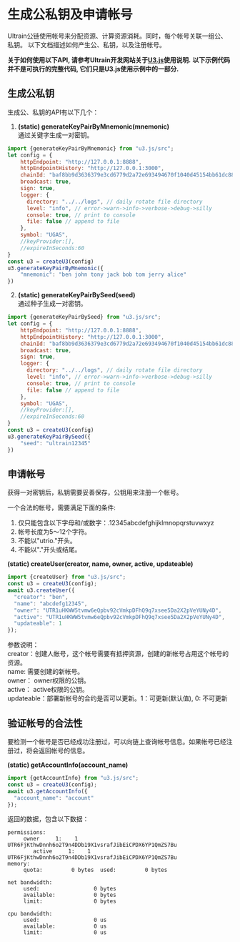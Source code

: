 # 生成公私钥及申请帐号
Ultrain公链使用帐号来分配资源、计算资源消耗。同时，每个帐号关联一组公、私钥。
以下文档描述如何产生公、私钥，以及注册帐号。

**关于如何使用以下API, 请参考Ultrain开发网站关于[U3.js](https://developer.ultrain.io/documents)使用说明.**
**以下示例代码并不是可执行的完整代码, 它们只是U3.js使用示例中的一部分.**

## 生成公私钥
生成公、私钥的API有以下几个：  
1. **(static) generateKeyPairByMnemonic(mnemonic)**  
通过关键字生成一对密钥。
```js
import {generateKeyPairByMnemonic} from "u3.js/src";
let config = {
    httpEndpoint: "http://127.0.0.1:8888",
    httpEndpointHistory: "http://127.0.0.1:3000",
    chainId: "baf8bb9d3636379e3cd6779d2a72e693494670f1040d45154bb61dc8852c8971",
    broadcast: true,
    sign: true,
    logger: {
      directory: "../../logs", // daily rotate file directory
      level: "info", // error->warn->info->verbose->debug->silly
      console: true, // print to console
      file: false // append to file
    },
    symbol: "UGAS",
    //keyProvider:[],
    //expireInSeconds:60
}
const u3 = createU3(config)
u3.generateKeyPairByMnemonic({
    "mnemonic": "ben john tony jack bob tom jerry alice"
})
```

2. **(static) generateKeyPairBySeed(seed)**  
通过种子生成一对密钥。
```js
import {generateKeyPairBySeed} from "u3.js/src";
let config = {
    httpEndpoint: "http://127.0.0.1:8888",
    httpEndpointHistory: "http://127.0.0.1:3000",
    chainId: "baf8bb9d3636379e3cd6779d2a72e693494670f1040d45154bb61dc8852c8971",
    broadcast: true,
    sign: true,
    logger: {
      directory: "../../logs", // daily rotate file directory
      level: "info", // error->warn->info->verbose->debug->silly
      console: true, // print to console
      file: false // append to file
    },
    symbol: "UGAS",
    //keyProvider:[],
    //expireInSeconds:60
}
const u3 = createU3(config)
u3.generateKeyPairBySeed({
    "seed": "ultrain12345"
})
```

## 申请帐号
获得一对密钥后，私钥需要妥善保存，公钥用来注册一个帐号。  

一个合法的帐号，需要满足下面的条件:  
1. 仅只能包含以下字母和/或数字：.12345abcdefghijklmnopqrstuvwxyz
2. 帐号长度为5～12个字符。
3. 不能以"utrio."开头。
4. 不能以"."开头或结尾。

**(static) createUser(creator, name, owner, active, updateable)**  
```js
import {createUser} from "u3.js/src";
const u3 = createU3(config);
await u3.createUser({
  "creator": "ben",
  "name": "abcdefg12345",
  "owner": "UTR1uHKWW5tvmw6eQpbv92cVmkpDFhQ9q7xsee5Da2X2pVeYUNy4D",
  "active": "UTR1uHKWW5tvmw6eQpbv92cVmkpDFhQ9q7xsee5Da2X2pVeYUNy4D",
  "updateable": 1
});
```

参数说明：  
creator：创建人帐号，这个帐号需要有抵押资源，创建的新帐号占用这个帐号的资源。  
name:  需要创建的新帐号。  
owner： owner权限的公钥。  
active： active权限的公钥。  
updateable：部署新帐号的合约是否可以更新。1：可更新(默认值), 0: 不可更新  

## 验证帐号的合法性

要检测一个帐号是否已经成功注册过，可以向链上查询帐号信息。如果帐号已经注册过，将会返回帐号的信息。

**(static) getAccountInfo(account_name)**  
```js
import {getAccountInfo} from "u3.js/src";
const u3 = createU3(config);
await u3.getAccountInfo({
  "account_name": "account"
});
```
返回的数据，包含以下数据：
```text
permissions:
     owner     1:    1 UTR6FjKthwDnnh6o2T9n4DDb19X1vsrafJibEiCPDX6YP1QmZS7Bu
        active     1:    1 UTR6FjKthwDnnh6o2T9n4DDb19X1vsrafJibEiCPDX6YP1QmZS7Bu
memory:
     quota:         0 bytes  used:         0 bytes

net bandwidth:
     used:                 0 bytes
     available:            0 bytes
     limit:                0 bytes

cpu bandwidth:
     used:                 0 us
     available:            0 us
     limit:                0 us
```